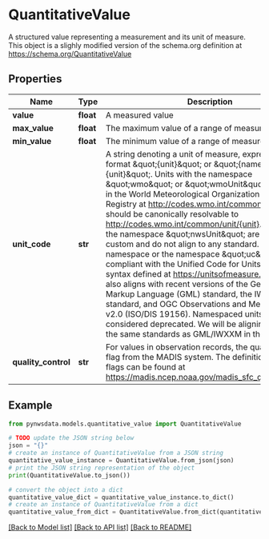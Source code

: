 # QuantitativeValue

A structured value representing a measurement and its unit of measure. This object is a slighly modified version of the schema.org definition at https://schema.org/QuantitativeValue 

## Properties

Name | Type | Description | Notes
------------ | ------------- | ------------- | -------------
**value** | **float** | A measured value | [optional] 
**max_value** | **float** | The maximum value of a range of measured values | [optional] 
**min_value** | **float** | The minimum value of a range of measured values | [optional] 
**unit_code** | **str** | A string denoting a unit of measure, expressed in the format \&quot;{unit}\&quot; or \&quot;{namespace}:{unit}\&quot;. Units with the namespace \&quot;wmo\&quot; or \&quot;wmoUnit\&quot; are defined in the World Meteorological Organization Codes Registry at http://codes.wmo.int/common/unit and should be canonically resolvable to http://codes.wmo.int/common/unit/{unit}. Units with the namespace \&quot;nwsUnit\&quot; are currently custom and do not align to any standard. Units with no namespace or the namespace \&quot;uc\&quot; are compliant with the Unified Code for Units of Measure syntax defined at https://unitsofmeasure.org/. This also aligns with recent versions of the Geographic Markup Language (GML) standard, the IWXXM standard, and OGC Observations and Measurements v2.0 (ISO/DIS 19156). Namespaced units are considered deprecated. We will be aligning API to use the same standards as GML/IWXXM in the future.  | [optional] 
**quality_control** | **str** | For values in observation records, the quality control flag from the MADIS system. The definitions of these flags can be found at https://madis.ncep.noaa.gov/madis_sfc_qc_notes.shtml  | [optional] 

## Example

```python
from pynwsdata.models.quantitative_value import QuantitativeValue

# TODO update the JSON string below
json = "{}"
# create an instance of QuantitativeValue from a JSON string
quantitative_value_instance = QuantitativeValue.from_json(json)
# print the JSON string representation of the object
print(QuantitativeValue.to_json())

# convert the object into a dict
quantitative_value_dict = quantitative_value_instance.to_dict()
# create an instance of QuantitativeValue from a dict
quantitative_value_from_dict = QuantitativeValue.from_dict(quantitative_value_dict)
```
[[Back to Model list]](../README.md#documentation-for-models) [[Back to API list]](../README.md#documentation-for-api-endpoints) [[Back to README]](../README.md)


